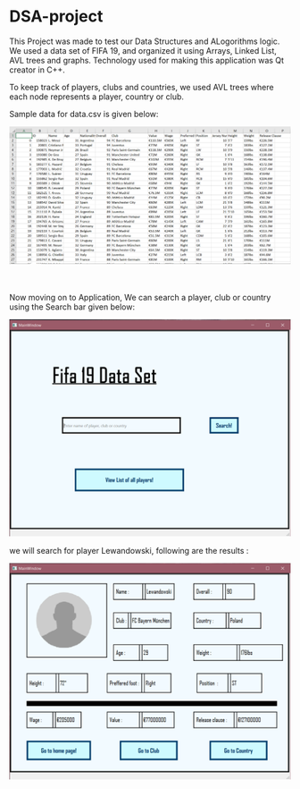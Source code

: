 # DSA-project

This Project was made to test our Data Structures and ALogorithms logic. We used a data set of FIFA 19, and organized it using Arrays, Linked List, AVL trees and graphs. Technology used for making this application was Qt creator in C++. 

To keep track of players, clubs and countries, we used AVL trees where each node represents a player, country or club. 

Sample data for data.csv is given below: 

<div align="center">
<img src="images/1.png">
</div>

<br>
<br>

Now moving on to Application, We can search a player, club or country using the Search bar given below: 

<div align="center">
<img src="images/2.png" width="600">
</div>

we will search for player Lewandowski, following are the results : 

<div align="center">
<img src="images/3.png" width="600">
</div>

